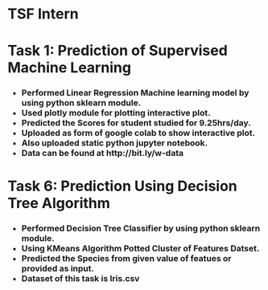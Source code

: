 # TSF Intern
<h1>Task 1: Prediction of Supervised Machine Learning</h1>
<h3><ul>
<li>Performed Linear Regression Machine learning model by using python sklearn module.
<li>Used plotly module for plotting interactive plot.
<li>Predicted the Scores for student studied for 9.25hrs/day.
<li>Uploaded as form of google colab to show interactive plot.
<li>Also uploaded static python jupyter notebook.
<li>Data can be found at http://bit.ly/w-data
</ul></h3>

<h1>Task 6: Prediction Using Decision Tree Algorithm</h1>
<h3><ul>
<li>Performed Decision Tree Classifier by using python sklearn module.
<li>Using KMeans Algorithm Potted Cluster of Features Datset.
<li>Predicted the Species from given value of featues or provided as input.
<li>Dataset of this task is Iris.csv
</ul></h3>
